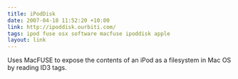 ```yaml
---
title: iPodDisk
date: 2007-04-18 11:52:20 +10:00
link: http://ipoddisk.ourbiti.com/
tags: ipod fuse osx software macfuse ipoddisk apple
layout: link
---
```

Uses MacFUSE to expose the contents of an iPod as a filesystem in Mac OS by reading ID3 tags.
